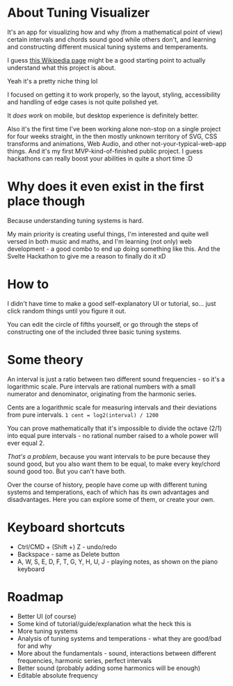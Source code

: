 # About Tuning Visualizer

It's an app for visualizing how and why (from a mathematical point of view) certain intervals and chords sound good while others don't, and learning and constructing different musical tuning systems and temperaments.

I guess [this Wikipedia page](https://en.wikipedia.org/wiki/Musical_tuning) might be a good starting point to actually understand what this project is about.

Yeah it's a pretty niche thing lol

I focused on getting it to work properly, so the layout, styling, accessibility and handling of edge cases is not quite polished yet.

It _does work_ on mobile, but desktop experience is definitely better.

Also it's the first time I've been working alone non-stop on a single project for four weeks straight, in the then mostly unknown territory of SVG, CSS transforms and animations, Web Audio, and other not-your-typical-web-app things. And it's my first MVP-kind-of-finished public project. I guess hackathons can really boost your abilities in quite a short time :D

# Why does it even exist in the first place though

Because understanding tuning systems is hard.

My main priority is creating useful things, I'm interested and quite well versed in both music and maths, and I'm learning (not only) web development - a good combo to end up doing something like this. And the Svelte Hackathon to give me a reason to finally do it xD

# How to

I didn't have time to make a good self-explanatory UI or tutorial, so... just click random things until you figure it out.

You can edit the circle of fifths yourself, or go through the steps of constructing one of the included three basic tuning systems.

# Some theory

An interval is just a ratio between two different sound frequencies - so it's a logarithmic scale. Pure intervals are rational numbers with a small numerator and denominator, originating from the harmonic series.

Cents are a logarithmic scale for measuring intervals and their deviations from pure intervals.
`1 cent = log2(interval) / 1200`

You can prove mathematically that it's impossible to divide the octave (2/1) into equal pure intervals - no rational number raised to a whole power will ever equal 2.

_That's a problem_, because you want intervals to be pure because they sound good, but you also want them to be equal, to make every key/chord sound good too. But you can't have both.

Over the course of history, people have come up with different tuning systems and temperations, each of which has its own advantages and disadvantages. Here you can explore some of them, or create your own.

# Keyboard shortcuts

- Ctrl/CMD + (Shift +) Z - undo/redo
- Backspace - same as Delete button
- A, W, S, E, D, F, T, G, Y, H, U, J - playing notes, as shown on the piano keyboard

# Roadmap

- Better UI (of course)
- Some kind of tutorial/guide/explanation what the heck this is
- More tuning systems
- Analysis of tuning systems and temperations - what they are good/bad for and why
- More about the fundamentals - sound, interactions between different frequencies, harmonic series, perfect intervals
- Better sound (probably adding some harmonics will be enough)
- Editable absolute frequency
